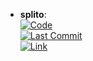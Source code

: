 - **splito**:   
	[![Code](https://img.shields.io/github/stars/datamol-io/splito?style=for-the-badge&logo=github)](https://github.com/datamol-io/splito)  
	[![Last Commit](https://img.shields.io/github/last-commit/datamol-io/splito?style=for-the-badge&logo=github)](https://github.com/datamol-io/splito)  
	[![Link](https://img.shields.io/badge/Link-online-brightgreen?style=for-the-badge&logo=cachet&logoColor=65FF8F)](https://splito-docs.datamol.io/stable/tutorials/The_Basics.html)  
